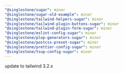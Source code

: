 ```yaml
---
"@singlestone/sugar": minor
"@singlestone/sugar-old-example": minor
"@singlestone/tailwind-helpers-sugar": minor
"@singlestone/tailwind-plugin-buttons-sugar": minor
"@singlestone/tailwind-plugin-form-sugar": minor
"@singlestone/eslint-config-sugar": minor
"@singlestone/plop-generators-sugar": minor
"@singlestone/postcss-preset-sugar": minor
"@singlestone/prettier-config-sugar": minor
"@singlestone/tsup-config-sugar": minor
---
```


update to tailwind 3.2.x

